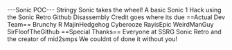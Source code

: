  ---Sonic POC---
Stringy Sonic takes the wheel!
A basic Sonic 1 Hack using the Sonic Retro Github Disassembly
Credit goes where its due
==Actual Dev Team==
Brunchy R
MajinHedgehog
Cyberooze
RayisEpic
WeirdManGuy
SirFloofTheGithub
==Special Thanks==
Everyone at SSRG Sonic Retro and the creator of mid2smps
We couldnt of done it without you!
